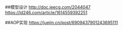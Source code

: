 ##模型设计
http://doc.jeecg.com/2044047
https://ld246.com/article/1614559392251

##AOP实现
https://juejin.cn/post/6909437901243695111